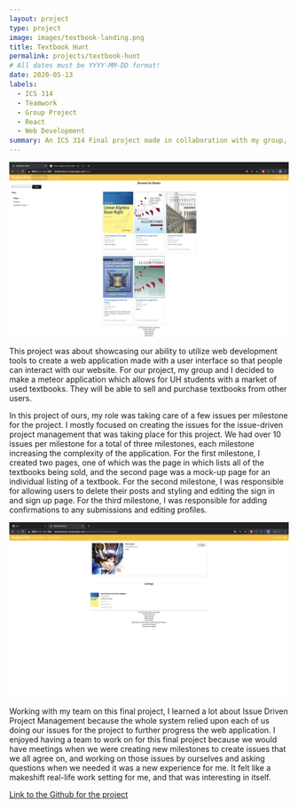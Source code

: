 ```yaml
---
layout: project
type: project
image: images/textbook-landing.png
title: Textbook Hunt
permalink: projects/textbook-hunt
# All dates must be YYYY-MM-DD format!
date: 2020-05-13
labels:
  - ICS 314
  - Teamwork
  - Group Project
  - React
  - Web Development
summary: An ICS 314 Final project made in collaboration with my group, Shinya Saito, Jake Imanaka, and Weihang Mai. 
---
```


<img class="ui centered large image" src="/images/listingPage.png">

This project was about showcasing our ability to utilize web development tools to create a web application made with a user interface so that people can interact with our website. For our project, my group and I decided to make a meteor application which allows for UH students with a market of used textbooks. They will be able to sell and purchase textbooks from other users.

In this project of ours, my role was taking care of a few issues per milestone for the project. I mostly focused on creating the issues for the issue-driven project management that was taking place for this project. We had over 10 issues per milestone for a total of three milestones, each milestone increasing the complexity of the application. For the first milestone, I created two pages, one of which was the page in which lists all of the textbooks being sold, and the second page was a mock-up page for an individual listing of a textbook. For the second milestone, I was responsible for allowing users to delete their posts and styling and editing the sign in and sign up page. For the third milestone, I was responsible for adding confirmations to any submissions and editing profiles.

<img class="ui large right floated rounded image" src="../images/profile.png">

Working with my team on this final project, I learned a lot about Issue Driven Project Management because the whole system relied upon each of us doing our issues for the project to further progress the web application. I enjoyed having a team to work on for this final project because we would have meetings when we were creating new milestones to create issues that we all agree on, and working on those issues by ourselves and asking questions when we needed it was a new experience for me. It felt like a makeshift real-life work setting for me, and that was interesting in itself. 

[Link to the Github for the project](https://textbookhunt.github.io/)



